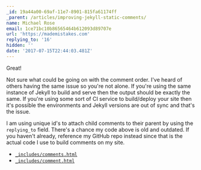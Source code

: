 ```yaml
---
_id: 19a44a00-69af-11e7-8901-815fa61174ff
_parent: /articles/improving-jekyll-static-comments/
name: Michael Rose
email: 1ce71bc10b86565464b612093d89707e
url: 'https://mademistakes.com'
replying_to: '16'
hidden: ''
date: '2017-07-15T22:44:03.481Z'
---
```


Great!

Not sure what could be going on with the comment order. I've heard of others having the same issue so you're not alone. If you're using the same instance of Jekyll to build and serve then the output should be exactly the same. If you're using some sort of CI service to build/deploy your site then it's possible the environments and Jekyll versions are out of sync and that's the issue.

I am using unique id's to attach child comments to their parent by using the `replying_to` field. There's a chance my code above is old and outdated. If you haven't already, reference my GitHub repo instead since that is the actual code I use to build comments on my site.

- [`_includes/comments.html`](https://github.com/mmistakes/made-mistakes-jekyll/blob/master/src/_includes/comments.html)
- [`_includes/comment.html`](https://github.com/mmistakes/made-mistakes-jekyll/blob/master/src/_includes/comment.html)
